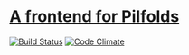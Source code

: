 # [A frontend for Pilfolds](https://github.com/lpil/pilfold-front)

[![Build Status](https://travis-ci.org/lpil/pilfold-front.svg?branch=master)](https://travis-ci.org/lpil/pilfold-front)
[![Code Climate](https://codeclimate.com/github/lpil/pilfold-front/badges/gpa.svg)](https://codeclimate.com/github/lpil/pilfold-front)
